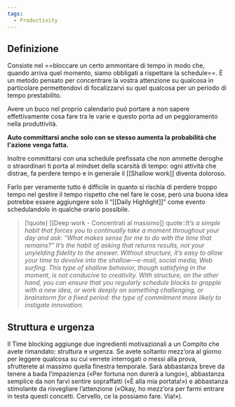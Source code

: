 ```yaml
---
tags:
  - Productivity
---
```



## Definizione
Consiste nel ==bloccare un certo ammontare di tempo in modo che, quando arriva quel momento, siamo obbligati a rispettare la schedule==.
È un metodo pensato per concentrare la vostra attenzione su qualcosa in particolare permettendovi di focalizzarvi su quel qualcosa per un periodo di tempo prestabilito.

Avere un buco nel proprio calendario può portare a non sapere effettivamente cosa fare tra le varie e questo porta ad un peggioramento nella produttività.

**Auto committarsi anche solo con se stesso aumenta la probabilità che l'azione venga fatta.**

Inoltre committarsi con una schedule prefissata che non ammette deroghe o straordinari ti porta al mindset della scarsità di tempo: ogni attività che distrae, fa perdere tempo e in generale il [[Shallow work]] diventa doloroso.

Farlo per veramente tutto è difficile in quanto si rischia di perdere troppo tempo nel gestire il tempo rispetto che nel fare le cose, però una buona idea potrebbe essere aggiungere solo il “[[Daily Highlight]]” come evento schedulandolo in qualche orario possibile.

> [!quote] [[Deep work - Concentrati al massimo]]
> quote::*It’s a simple habit that forces you to continually take a moment throughout your day and ask: “What makes sense for me to do with the time that remains?” It’s the habit of asking that returns results, not your unyielding fidelity to the answer.
> Without structure, it’s easy to allow your time to devolve into the shallow—e-mail, social media, Web surfing. This type of shallow behavior, though satisfying in the moment, is not conducive to creativity. With structure, on the other hand, you can ensure that you regularly schedule blocks to grapple with a new idea, or work deeply on something challenging, or brainstorm for a fixed period: the type of commitment more likely to instigate innovation.*

## Struttura e urgenza

Il Time blocking aggiunge due ingredienti motivazionali a un Compito che avete rimandato: struttura e urgenza.
Se avete soltanto mezz’ora al giorno per leggere qualcosa su cui verrete interrogati o messi alla prova, sfrutterete al massimo quella finestra temporale.
Sarà abbastanza breve da tenere a bada l’impazienza («Per fortuna non durerà a lungo»), abbastanza semplice da non farvi sentire sopraffatti («È alla mia portata!») e abbastanza stimolante da risvegliare l’attenzione («Okay, ho mezz’ora per farmi entrare in testa questi concetti. Cervello, ce la possiamo fare. Via!»).

